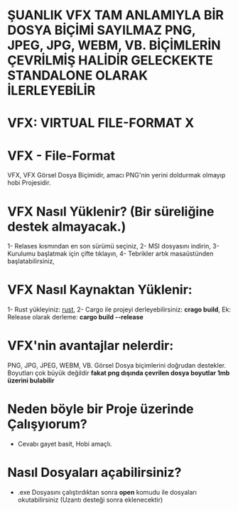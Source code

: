 # ŞUANLIK VFX TAM ANLAMIYLA BİR DOSYA BİÇİMİ SAYILMAZ PNG, JPEG, JPG, WEBM, VB. BİÇİMLERİN ÇEVRİLMİŞ HALİDİR GELECKEKTE STANDALONE OLARAK İLERLEYEBİLİR

# VFX: VIRTUAL FILE-FORMAT X

# VFX - File-Format
VFX, VFX Görsel Dosya Biçimidir, amacı PNG'nin yerini doldurmak olmayıp hobi Projesidir.

# VFX Nasıl Yüklenir? (Bir süreliğine destek almayacak.)
1- Relases kısmından en son sürümü seçiniz,
2- MSI dosyasını indirin,
3- Kurulumu başlatmak için çifte tıklayın,
4- Tebrikler artık masaüstünden başlatabilirsiniz,

# VFX Nasıl Kaynaktan Yüklenir:
1- Rust yükleyiniz: [rust](https://www.rust-lang.org/),
2- Cargo ile projeyi derleyebilirsiniz: **crago build**,
Ek: Release olarak derleme: **cargo build --release**

# VFX'nin avantajlar nelerdir:
PNG, JPG, JPEG, WEBM, VB. Görsel Dosya biçimlerini doğrudan destekler.
Boyutları çok büyük değildir **fakat png dışında çevrilen dosya boyutlar 1mb üzerini bulabilir**

# Neden böyle bir Proje üzerinde Çalışyıorum?
- Cevabı gayet basit, Hobi amaçlı.

# Nasıl Dosyaları açabilirsiniz?
- .exe Dosyasını çalıştırdıktan sonra **open** komudu ile dosyaları okutabilirsiniz (Uzantı desteği sonra eklenecektir)
